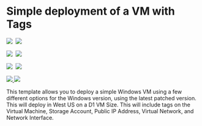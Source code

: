 # Simple deployment of a VM with Tags

<IMG SRC="https://azbotstorage.blob.core.windows.net/badges/101-vm-tags/PublicLastTestDate.svg" />&nbsp;
<IMG SRC="https://azbotstorage.blob.core.windows.net/badges/101-vm-tags/PublicDeployment.svg" />&nbsp;

<IMG SRC="https://azbotstorage.blob.core.windows.net/badges/101-vm-tags/FairfaxLastTestDate.svg" />&nbsp;
<IMG SRC="https://azbotstorage.blob.core.windows.net/badges/101-vm-tags/FairfaxDeployment.svg" />&nbsp;

<IMG SRC="https://azbotstorage.blob.core.windows.net/badges/101-vm-tags/BestPracticeResult.svg" />&nbsp;
<IMG SRC="https://azbotstorage.blob.core.windows.net/badges/101-vm-tags/CredScanResult.svg" />&nbsp;

<a href="https://portal.azure.com/#create/Microsoft.Template/uri/https%3A%2F%2Fraw.githubusercontent.com%2FAzure%2Fazure-quickstart-templates%2Fmaster%2F101-vm-tags%2Fazuredeploy.json" target="_blank">
    <img src="http://azuredeploy.net/deploybutton.png"/>
</a>
<a href="http://armviz.io/#/?load=https%3A%2F%2Fraw.githubusercontent.com%2FAzure%2Fazure-quickstart-templates%2Fmaster%2F101-vm-tags%2Fazuredeploy.json" target="_blank">
    <img src="http://armviz.io/visualizebutton.png"/>
</a>

This template allows you to deploy a simple Windows VM using a few different options for the Windows version, using the latest patched version. This will deploy in West US on a D1 VM Size. This will include tags on the Virtual Machine, Storage Account, Public IP Address, Virtual Network, and Network Interface.
